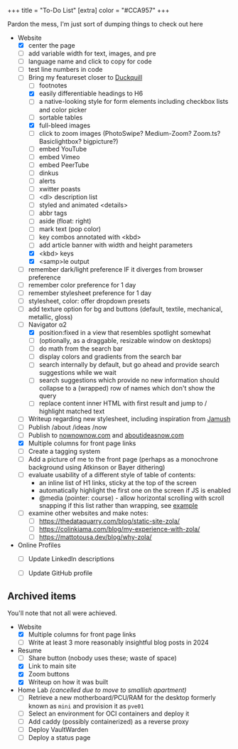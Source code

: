 +++
title = "To-Do List"
[extra]
color = "#CCA957"
+++

Pardon the mess, I'm just sort of dumping things to check out here

* Website
	* [x] center the page
	* [ ] add variable width for text, images, and pre
	* [ ] language name and click to copy for code
	* [ ] test line numbers in code
	* [ ] Bring my featureset closer to [Duckquill](https://duckquill.daudix.one/ru/demo/)
	  * [ ] footnotes
	  * [x] easily differentiable headings to H6
	  * [ ] a native-looking style for form elements including checkbox lists and color picker
	  * [ ] sortable tables
	  * [x] full-bleed images
	  * [ ] click to zoom images (PhotoSwipe? Medium-Zoom? Zoom.ts? Basiclightbox? bigpicture?)
	  * [ ] embed YouTube
	  * [ ] embed Vimeo
	  * [ ] embed PeerTube
	  * [ ] dinkus
	  * [ ] alerts
	  * [ ] xwitter poasts
	  * [ ] &lt;dl&gt; description list
	  * [ ] styled and animated &lt;details&gt;
	  * [ ] abbr tags
	  * [ ] aside (float: right)
	  * [ ] mark text (pop color)
	  * [ ] key combos annotated with &lt;kbd&gt;
	  * [ ] add article banner with width and height parameters
	  * [x] \<kbd\> keys
	  * [x] \<samp\>le output
	* [ ] remember dark/light preference IF it diverges from browser preference
	* [ ] remember color preference for 1 day
	* [ ] remember stylesheet preference for 1 day
	* [ ] stylesheet, color: offer dropdown presets
	* [ ] add texture option for bg and buttons (default, textile, mechanical, metallic, gloss)
	* [ ] Navigator α2
	  * [x] position:fixed in a view that resembles spotlight somewhat
	  * [ ] (optionally, as a draggable, resizable window on desktops)
	  * [ ] do math from the search bar
	  * [ ] display colors and gradients from the search bar
	  * [ ] search internally by default, but go ahead and provide search suggestions while we wait
	  * [ ] search suggestions which provide no new information should collapse to a (wrapped) row of names which don't show the query
	  * [ ] replace content inner HTML with first result and jump to / highlight matched text
	* [ ] Writeup regarding new stylesheet, including inspiration from [Jamush](https://www.deviantart.com/jamush/art/Novus-130953904)
	* [ ] Publish /about /ideas /now
	* [ ] Publish to [nownownow.com](https://nownownow.com) and [aboutideasnow.com](https://aboutideasnow.com)
	* [x] Multiple columns for front page links
	* [ ] Create a tagging system
	* [ ] Add a picture of me to the front page (perhaps as a monochrone background using Atkinson or Bayer dithering)
	* [ ] evaluate usability of a different style of table of contents:
	   - an inline list of H1 links, sticky at the top of the screen
	   - automatically highlight the first one on the screen if JS is enabled
	   - @media (pointer: course) - allow horizontal scrolling with scroll snapping if this list rather than wrapping, see [example](https://iamsteve.me/blog/horizontal-scrolling-responsive-menu)
	* [ ] examine other websites and make notes:
	  * [ ] https://thedataquarry.com/blog/static-site-zola/
	  * [ ] https://colinkiama.com/blog/my-experience-with-zola/
	  * [ ] https://mattotousa.dev/blog/why-zola/
* Online Profiles
	* [ ] Update LinkedIn descriptions
	* [ ] Update GitHub profile


## Archived items

You'll note that not all were achieved.

* Website
	* [x] Multiple columns for front page links
	* [ ] Write at least 3 more reasonably insightful blog posts in 2024
* Resume
	* [ ] Share button (nobody uses these; waste of space)
	* [x] Link to main site
	* [x] Zoom buttons
	* [x] Writeup on how it was built
* Home Lab *(cancelled due to move to smallish apartment)*
	* [ ] Retrieve a new motherboard/PCU/RAM for the desktop formerly known as `mini` and provision it as `pve01`
	* [ ] Select an environment for OCI containers and deploy it
	* [ ] Add caddy (possibly containerized) as a reverse proxy
	* [ ] Deploy VaultWarden
	* [ ] Deploy a status page
